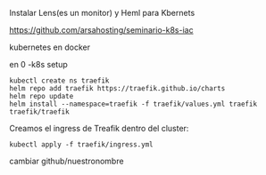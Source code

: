 Instalar Lens(es un monitor) y Heml para Kbernets

https://github.com/arsahosting/seminario-k8s-iac

kubernetes en docker

en 0 -k8s setup

    kubectl create ns traefik
    helm repo add traefik https://traefik.github.io/charts
    helm repo update
    helm install --namespace=traefik -f traefik/values.yml traefik traefik/traefik

Creamos el ingress de Treafik dentro del cluster:
  
    kubectl apply -f traefik/ingress.yml


cambiar github/nuestronombre


    